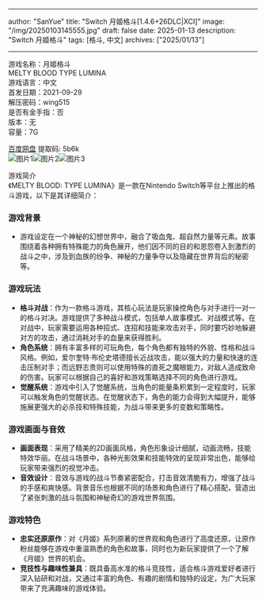 
---
author: "SanYue"
title: "Switch 月姬格斗[1.4.6+26DLC|XCI]"
image: "/img/20250103145555.jpg"
draft: false
date: 2025-01-13
description: "Switch 月姬格斗"
tags: [格斗, 中文]
archives: ["2025/01/13"]

---

游戏名称：月姬格斗   
MELTY BLOOD TYPE LUMINA    
游戏语言：中文  
首发日期：2021-09-29  
解压密码：wing515  
是否有金手指：否  
版本：无   
容量：7G

[百度网盘](https://pan.baidu.com/s/1HFkLTSnMGUog-Vpu2UpSbQ) 提取码: 5b6k  
![图片1](/img/a81a0a.jpg)![图片2](/img/aabe89.jpg)![图片3](/img/0942f5.jpg)  

游戏简介  
《MELTY BLOOD: TYPE LUMINA》是一款在Nintendo Switch等平台上推出的格斗游戏，以下是其详细简介：

### 游戏背景
- 游戏设定在一个神秘的幻想世界中，融合了吸血鬼、超自然力量等元素。故事围绕着各种拥有特殊能力的角色展开，他们因不同的目的和恩怨卷入到激烈的战斗之中，涉及到血族的纷争、神秘的力量争夺以及隐藏在世界背后的秘密等。

### 游戏玩法
- **格斗对战**：作为一款格斗游戏，其核心玩法是玩家操控角色与对手进行一对一的格斗对决。游戏提供了多种战斗模式，包括单人故事模式、对战模式等。在对战中，玩家需要运用各种招式、连招和技能来攻击对手，同时要巧妙地躲避对方的攻击，通过消耗对手的血量来获得胜利。
- **角色系统**：拥有丰富多样的可玩角色，每个角色都有独特的外貌、性格和战斗风格。例如，爱尔奎特·布伦史塔德擅长近战攻击，能以强大的力量和快速的连击压制对手；而远野志贵则可以使用特殊的直死之魔眼能力，对敌人造成致命的伤害。玩家可以根据自己的喜好和游戏策略选择不同的角色进行游戏。
- **觉醒系统**：游戏中引入了觉醒系统，当角色的能量条积累到一定程度时，玩家可以触发角色的觉醒状态。在觉醒状态下，角色的能力会得到大幅提升，能够施展更强大的必杀技和特殊技能，为战斗带来更多的变数和策略性。

### 游戏画面与音效
- **画面表现**：采用了精美的2D画面风格，角色形象设计细腻，动画流畅，技能特效华丽。在战斗场景中，各种光影效果和技能特效的呈现非常出色，能够给玩家带来强烈的视觉冲击。
- **音效设计**：音效与游戏的战斗节奏紧密配合，打击音效清脆有力，增强了战斗的手感和爽快感。背景音乐也根据不同的场景和角色进行了精心搭配，营造出了紧张刺激的战斗氛围和神秘奇幻的游戏世界氛围。

### 游戏特色
- **忠实还原原作**：对《月姬》系列原著的世界观和角色进行了高度还原，让原作粉丝能够在游戏中重温熟悉的角色和故事，同时也为新玩家提供了一个了解《月姬》世界的机会。
- **竞技性与趣味性兼具**：既具备高水准的格斗竞技性，适合格斗游戏爱好者进行深入钻研和对战，又通过丰富的角色、有趣的剧情和独特的设定，为广大玩家带来了充满趣味的游戏体验。
